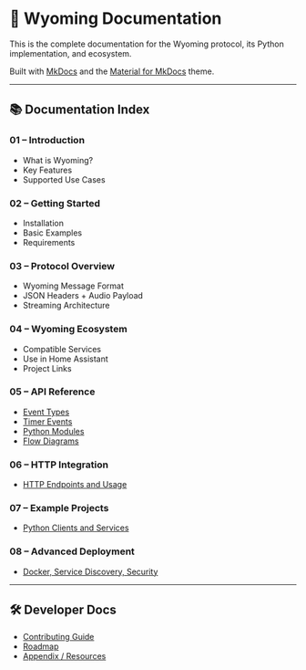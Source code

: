 # 🧠 Wyoming Documentation

This is the complete documentation for the Wyoming protocol, its Python implementation, and ecosystem.

Built with [MkDocs](https://www.mkdocs.org/) and the [Material for MkDocs](https://squidfunk.github.io/mkdocs-material/) theme.

---

## 📚 Documentation Index

### 01 – Introduction
- What is Wyoming?
- Key Features
- Supported Use Cases

### 02 – Getting Started
- Installation
- Basic Examples
- Requirements

### 03 – Protocol Overview
- Wyoming Message Format
- JSON Headers + Audio Payload
- Streaming Architecture

### 04 – Wyoming Ecosystem
- Compatible Services
- Use in Home Assistant
- Project Links

### 05 – API Reference
- [Event Types](05-api-reference/event-types.md)
- [Timer Events](05-api-reference/timers.md)
- [Python Modules](05-api-reference/modules.md)
- [Flow Diagrams](05-api-reference/diagrams.md)

### 06 – HTTP Integration
- [HTTP Endpoints and Usage](06-http/README.md)

### 07 – Example Projects
- [Python Clients and Services](07-examples/README.md)

### 08 – Advanced Deployment
- [Docker, Service Discovery, Security](08-advanced/README.md)

---

## 🛠 Developer Docs
- [Contributing Guide](CONTRIBUTING.md)
- [Roadmap](ROADMAP.md)
- [Appendix / Resources](APPENDIX.md)
